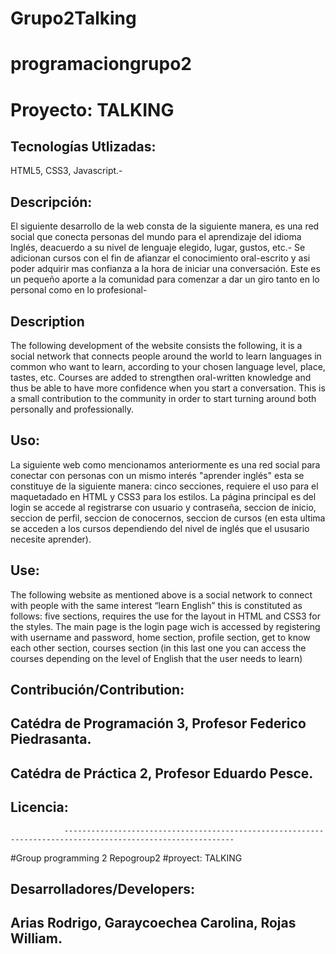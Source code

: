 # Grupo2Talking

# programaciongrupo2

# Proyecto:  TALKING 

 ## Tecnologías Utlizadas:
 HTML5, CSS3, Javascript.-

## Descripción: 
El siguiente desarrollo de la web consta de la siguiente manera, es una red social que conecta personas del mundo para el aprendizaje del idioma Inglés, deacuerdo a su nivel de lenguaje elegido, lugar, gustos, etc.- Se adicionan cursos con el fin de afianzar el conocimiento oral-escrito y asi poder adquirir mas confianza a la hora de iniciar una conversación.
Este es un pequeño aporte a la comunidad para comenzar a dar un giro tanto en lo personal como en lo profesional- 

## Description

The following development of the website consists the following, it is a social network that connects people around the world to learn languages ​​in common who want to learn, according to your chosen language level, place, tastes, etc.
Courses are added to strengthen oral-written knowledge and thus be able to have more confidence  when you start a conversation.
This is a small contribution to the community in order to start turning around both personally and professionally.



## Uso: 
La siguiente web como mencionamos anteriormente es una red social para conectar con personas con un mismo interés "aprender inglés" esta se constituye de la siguiente manera: cinco secciones, requiere el uso para el  maquetadado en HTML y CSS3 para los estilos. La página principal es del login se accede al registrarse con usuario y contraseña, seccion de inicio, seccion de perfil, seccion de conocernos, seccion de cursos (en esta ultima se acceden a los cursos dependiendo del nivel de inglés que el ususario necesite aprender).  

## Use:
The following website as mentioned above is a social network to connect with people with the same interest “learn English” this is constituted as follows: five sections, requires the use for the layout in HTML and CSS3 for the styles. The main page is the login page wich is accessed by registering with username and password, home section, profile section, get to know each other section, courses section (in this last one you can access the courses depending on the level of English that the user needs to learn)



## Contribución/Contribution: 
## Catédra de Programación 3, Profesor Federico Piedrasanta.
## Catédra de Práctica 2, Profesor Eduardo Pesce.
## Licencia: 

                ------------------------------------------------------------------------------------------------------------
#Group programming 2
Repogroup2
#proyect: TALKING 


## Desarrolladores/Developers: 
## Arias Rodrigo, Garaycoechea Carolina, Rojas William. 


